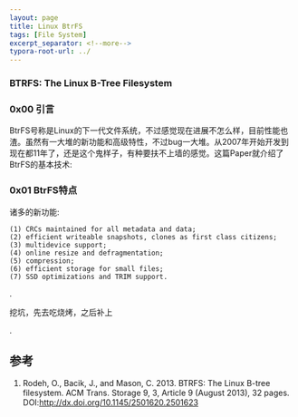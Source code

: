 ```yaml
---
layout: page
title: Linux BtrFS
tags: [File System]
excerpt_separator: <!--more-->
typora-root-url: ../
---
```




### BTRFS: The Linux B-Tree Filesystem 



### 0x00 引言

  BtrFS号称是Linux的下一代文件系统，不过感觉现在进展不怎么样，目前性能也渣。虽然有一大堆的新功能和高级特性，不过bug一大堆。从2007年开始开发到现在都11年了，还是这个鬼样子，有种要扶不上墙的感觉。这篇Paper就介绍了BtrFS的基本技术:



### 0x01 BtrFS特点

  诸多的新功能:

```
(1) CRCs maintained for all metadata and data;
(2) efficient writeable snapshots, clones as first class citizens; 
(3) multidevice support;
(4) online resize and defragmentation;
(5) compression;
(6) efficient storage for small files;
(7) SSD optimizations and TRIM support.
```

.

挖坑，先去吃烧烤，之后补上



.

## 参考

1. Rodeh, O., Bacik, J., and Mason, C. 2013. BTRFS: The Linux B-tree filesystem. ACM Trans. Storage 9, 3, Article 9 (August 2013), 32 pages.  DOI:http://dx.doi.org/10.1145/2501620.2501623 